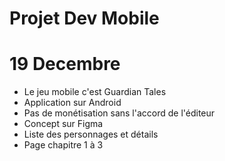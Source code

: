 # Projet Dev Mobile #

# 19 Decembre #
- Le jeu mobile c'est Guardian Tales
- Application sur Android
- Pas de monétisation sans l'accord de l'éditeur
- Concept sur Figma
- Liste des personnages et détails
- Page chapitre 1 à 3

